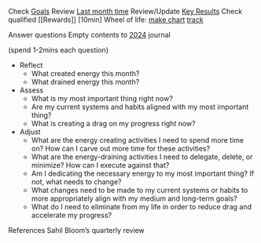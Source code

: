 

Check [Goals](https://docs.google.com/document/d/1Bv3DdyU3YmP39BH9Fq-5Mt13awPAkwO34UIjzdeF4QA/edit)
Review [Last month time](https://track.toggl.com/reports/summary/6878663/period/prevMonth)
Review/Update [Key Results](https://docs.google.com/document/d/1AQkprCU75l3t9k2utay5LLzeVp_UTizBpkGObih4170/edit)
Check qualified [[Rewards]]
[10min] Wheel of life: [make chart](https://www.amcharts.com/demos/wheel-of-life/) [track](https://docs.google.com/presentation/d/1STBZYKC4TOQa14X2U3oelZ5MI1gdsMEMnG3DgaaubMw/edit#slide=id.g22e75040914_0_0)

Answer questions
Empty contents to [2024](https://docs.google.com/document/d/1KgtHuckZezMVBkk5xbbx2q1XPvaIG4-jSdAvFKnI89o/edit#heading=h.i61esp638ds0) journal

(spend 1-2mins each question)
- Reflect    
	- What created energy this month?
	- What drained energy this month?
- Assess
	- What is my most important thing right now?
	- Are my current systems and habits aligned with my most important thing?
	- What is creating a drag on my progress right now?
- Adjust
	- What are the energy creating activities I need to spend more time on? How can I carve out more time for these activities?
	- What are the energy-draining activities I need to delegate, delete, or minimize? How can I execute against that?
	- Am I dedicating the necessary energy to my most important thing? If not, what needs to change?
	- What changes need to be made to my current systems or habits to more appropriately align with my medium and long-term goals?
	- What do I need to eliminate from my life in order to reduce drag and accelerate my progress?

References
Sahil Bloom’s quarterly review